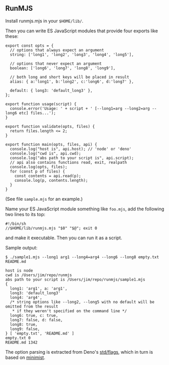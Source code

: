 ## RunMJS ##

Install runmjs.mjs in your `$HOME/lib/`.

Then you can write ES JavaScript modules that provide four exports like these:

```
export const opts = {
  // options that always expect an argument
  string: ['long1', 'long2', 'long3', 'long4', 'long5'],

  // options that never expect an argument
  boolean: ['long6', 'long7', 'long8', 'long9'],

  // both long and short keys will be placed in result
  alias: { a:'long1', b:'long2', c:'long6', d:'long7' },

  default: { long3: 'default_long3' },
};

export function usage(script) {
  console.error('Usage: ' + script + ' [--long1=arg --long2=arg --long6 etc] files...');
}

export function validate(opts, files) {
  return files.length <= 2;
}

export function main(opts, files, api) {
  console.log("host is", api.host); // 'node' or 'deno'
  console.log("cwd is", api.cwd);
  console.log("abs path to your script is", api.script);
  // api also contains functions read, exit, realpath
  console.log(opts, files);
  for (const p of files) {
    const contents = api.read(p);
    console.log(p, contents.length);
  }
}
```

(See file `sample.mjs` for an example.)

Name your ES JavaScript module something like `foo.mjs`, add the following two lines to
its top:

```
#!/bin/sh
//$HOME/lib/runmjs.mjs "$0" "$@"; exit 0
```

and make it executable. Then you can run it as a script.

Sample output:

```
$ ./sample1.mjs --long1 arg1 --long4=arg4 --long6 --long8 empty.txt README.md

host is node
cwd is /Users/jim/repo/runmjs
abs path to your script is /Users/jim/repo/runmjs/sample1.mjs
{
  long1: 'arg1', a: 'arg1',
  long3: 'default_long3'
  long4: 'arg4',
  /* string options like --long2, --long5 with no default will be omitted from the result
   * if they weren't specified on the command line */
  long6: true, c: true,
  long7: false, d: false,
  long8: true,
  long9: false,
} [ 'empty.txt', 'README.md' ]
empty.txt 0
README.md 1342
```

The option parsing is extracted from Deno's [std/flags](https://deno.land/std/flags/README.md),
which in turn is based on [minimist](https://github.com/substack/minimist).

